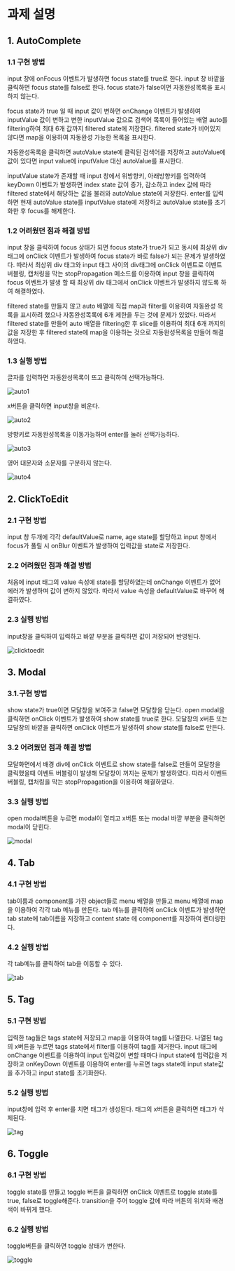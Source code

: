 # 과제 설명

## 1. AutoComplete

### 1.1 구현 방법

input 창에 onFocus 이벤트가 발생하면 focus state를 true로 한다.
input 창 바깥을 클릭하면 focus state를 false로 한다.
focus state가 false이면 자동완성목록을 표시하지 않는다.

focus state가 true 일 때 input 값이 변하면 onChange 이벤트가 발생하여 inputValue 값이 변하고 변한 inputValue 값으로 검색어 목록이 들어있는 배열 auto를 filtering하여 최대 6개 값까지 filtered state에 저장한다.
filtered state가 비어있지 않다면 map을 이용하여 자동완성 가능한 목록을 표시한다.

자동완성목록을 클릭하면 autoValue state에 클릭된 검색어를 저장하고 autoValue에 값이 있다면 input value에 inputValue 대신 autoValue를 표시한다.

inputValue state가 존재할 때 input 창에서 위방향키, 아래방향키를 입력하여 keyDown 이벤트가 발생하면 index state 값이 증가, 감소하고 index 값에 따라 filtered state에서 해당하는 값을 불러와 autoValue state에 저장한다.
enter를 입력하면 현재 autoValue state를 inputValue state에 저장하고 autoValue state를 초기화한 후 focus를 해제한다.

### 1.2 어려웠던 점과 해결 방법

input 창을 클릭하여 focus 상태가 되면 focus state가 true가 되고 동시에 최상위 div 태그에 onClick 이벤트가 발생하여 focus state가 바로 false가 되는 문제가 발생하였다.
따라서 최상위 div 태그와 input 태그 사이의 div태그에 onClick 이벤트로 이벤트 버블링, 캡처링을 막는 stopPropagation 메소드를 이용하여 input 창을 클릭하여 focus 이벤트가 발생 할 때 최상위 div 태그에서 onClick 이벤트가 발생하지 않도록 하여 해결하였다.

filtered state를 만들지 않고 auto 배열에 직접 map과 filter를 이용하여 자동완성 목록을 표시하려 했으나 자동완성목록에 6개 제한을 두는 것에 문제가 있었다.
따라서 filtered state를 만들어 auto 배열을 filtering한 후 slice를 이용하여 최대 6개 까지의 값을 저장한 후 filtered state에 map을 이용하는 것으로 자동완성목록을 만들어 해결하였다.

### 1.3 실행 방법

글자를 입력하면 자동완성목록이 뜨고 클릭하여 선택가능하다.

![auto1](https://user-images.githubusercontent.com/85268135/152663349-44cb713f-73a0-4c99-a84e-81f91235cbc1.gif)

x버튼을 클릭하면 input창을 비운다.

![auto2](https://user-images.githubusercontent.com/85268135/152663375-0f34e613-396b-46a2-a8d6-c71188c62c10.gif)

방향키로 자동완성목록을 이동가능하며 enter를 눌러 선택가능하다.

![auto3](https://user-images.githubusercontent.com/85268135/152663389-e9f294b7-d143-42b7-a825-e2d10c11e8a0.gif)

영어 대문자와 소문자를 구분하지 않는다.

![auto4](https://user-images.githubusercontent.com/85268135/152663420-3a0d850e-9480-4b17-8dfa-4d45f24cbeeb.gif)

## 2. ClickToEdit

### 2.1 구현 방법

input 창 두개에 각각 defaultValue로 name, age state를 할당하고 input 창에서 focus가 풀릴 시 onBlur 이벤트가 발생하여 입력값을 state로 저장한다.

### 2.2 어려웠던 점과 해결 방법

처음에 input 태그의 value 속성에 state를 할당하였는데 onChange 이벤트가 없어 에러가 발생하며 값이 변하지 않았다. 따라서 value 속성을 defaultValue로 바꾸어 해결하였다.

### 2.3 실행 방법

input창을 클릭하여 입력하고 바깥 부분을 클릭하면 값이 저장되어 반영된다.

![clicktoedit](https://user-images.githubusercontent.com/85268135/152663442-dc06a975-cc7c-48ce-8ee2-2bb64a24edcc.gif)

## 3. Modal

### 3.1.구현 방법

show state가 true이면 모달창을 보여주고 false면 모달창을 닫는다. open modal을 클릭하면 onClick 이벤트가 발생하여 show state를 true로 한다.
모달창의 x버튼 또는 모달창의 바깥을 클릭하면 onClick 이벤트가 발생하여 show state를 false로 만든다.

### 3.2 어려웠던 점과 해결 방법

모달화면에서 배경 div에 onClick 이벤트로 show state를 false로 만들어 모달창을 클릭했을때 이벤트 버블링이 발생해 모달창이 꺼지는 문제가 발생하였다. 따라서 이벤트 버블링, 캡처링을 막는 stopPropagation을 이용하여 해결하였다.

### 3.3 실행 방법

open modal버튼을 누르면 modal이 열리고 x버튼 또는 modal 바깥 부분을 클릭하면 modal이 닫힌다.

![modal](https://user-images.githubusercontent.com/85268135/152663453-d376233c-793c-42c8-8972-26f15fbe72b8.gif)

## 4. Tab

### 4.1 구현 방법

tab이름과 component를 가진 object들로 menu 배열을 만들고 menu 배열에 map을 이용하여 각각 tab 메뉴를 만든다. tab 메뉴를 클릭하여 onClick 이벤트가 발생하면 tab state에 tab이름을 저장하고 content state 에 component를 저장하여 렌더링한다.

### 4.2 실행 방법

각 tab메뉴를 클릭하여 tab을 이동할 수 있다.

![tab](https://user-images.githubusercontent.com/85268135/152663332-f5473042-37b0-459f-ab49-02cd178b1f2a.gif)

## 5. Tag

### 5.1 구현 방법

입력한 tag들은 tags state에 저장되고 map을 이용하여 tag를 나열한다.
나열된 tag의 x버튼을 누르면 tags state에서 filter를 이용하여 tag를 제거한다.
input 태그에 onChange 이벤트를 이용하여 input 입력값이 변할 때마다 input state에 입력값을 저장하고 onKeyDown 이벤트를 이용하여 enter를 누르면 tags state에 input state값을 추가하고 input state를 초기화한다.

### 5.2 실행 방법

input창에 입력 후 enter를 치면 태그가 생성된다. 태그의 x버튼을 클릭하면 태그가 삭제된다.

![tag](https://user-images.githubusercontent.com/85268135/152663473-00e896d4-4f16-4efa-af1d-50e2d0c358c8.gif)

## 6. Toggle

### 6.1 구현 방법

toggle state를 만들고 toggle 버튼을 클릭하면 onClick 이벤트로 toggle state를 true, false로 toggle해준다. transition을 주어 toggle 값에 따라 버튼의 위치와 배경색이 바뀌게 했다.

### 6.2 실행 방법

toggle버튼을 클릭하면 toggle 상태가 변한다.

![toggle](https://user-images.githubusercontent.com/85268135/152663484-c5afb6d9-953b-4478-9cf1-dbfeace97c8c.gif)
